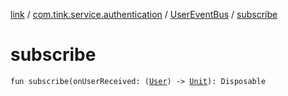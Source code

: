 [link](../../index.md) / [com.tink.service.authentication](../index.md) / [UserEventBus](index.md) / [subscribe](./subscribe.md)

# subscribe

`fun subscribe(onUserReceived: (`[`User`](../../com.tink.model.user/-user/index.md)`) -> `[`Unit`](https://kotlinlang.org/api/latest/jvm/stdlib/kotlin/-unit/index.html)`): Disposable`